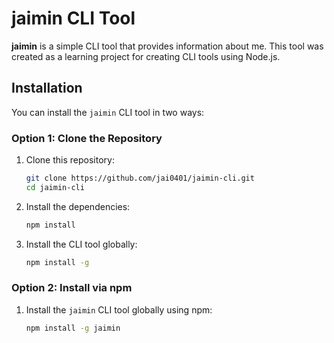 # jaimin CLI Tool

**jaimin** is a simple CLI tool that provides information about me. This tool was created as a learning project for creating CLI tools using Node.js.

## Installation

You can install the `jaimin` CLI tool in two ways:

### Option 1: Clone the Repository

1. Clone this repository:

    ```bash
    git clone https://github.com/jai0401/jaimin-cli.git
    cd jaimin-cli
    ```

2. Install the dependencies:

    ```bash
    npm install
    ```

3. Install the CLI tool globally:

    ```bash
    npm install -g
    ```

### Option 2: Install via npm

1. Install the `jaimin` CLI tool globally using npm:

    ```bash
    npm install -g jaimin
    ```
